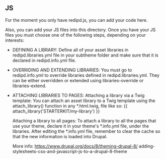 JS
--

For the moment you only have redipd.js, you can add your code here.

Also, you can add your JS files into this directory.
Once you have your JS files you must choose one of the following steps,
depending on your interests:

- DEFINING A LIBRARY:
  Define all of your asset libraries in redipd.libraries.yml file in your
  subtheme folder and make sure that it is declared in redipd.info.yml file.

- OVERRIDING AND EXTENDING LIBRARIES:
  You must go to redipd.info.yml to override libraries defined in
  redipd.libraries.yml. They can be either overridden or extended using
  libraries-override or libraries-extend.

- ATTACHING LIBRARIES TO PAGES:
  Attaching a library via a Twig template:
  You can attach an asset library to a Twig template using the attach_library()
  function in any *.html.twig, file like so:
  {{ attach_library('STARTERKIT/my-library') }}

  Attaching a library to all pages:
  To attach a library to all the pages that use your theme, declare it in your
  theme's *.info.yml file, under the libraries.
  After editing the *.info.yml file, remember to clear the cache so that the
  new information is loaded into Drupal.

  More info:
  https://www.drupal.org/docs/8/theming-drupal-8/
  adding-stylesheets-css-and-javascript-js-to-a-drupal-8-theme
